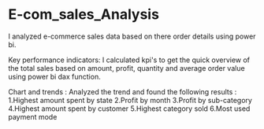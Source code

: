# E-com_sales_Analysis

I analyzed e-commerce sales data based on there order details using power bi.

Key performance indicators:
I calculated kpi's to get the quick overview of the total sales based on amount, profit, quantity and average 
order value using power bi dax function.

Chart and trends :
Analyzed the trend and found the following results :
1.Highest amount spent by state
2.Profit by month
3.Profit by sub-category
4.Highest amount spent by customer 
5.Highest category sold
6.Most used payment mode 


